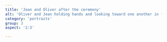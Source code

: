 ```yaml
---
title: 'Jean and Oliver after the ceremony'
alt: 'Oliver and Jean holding hands and looking toward one another in front of Sterling Pond, with Sapphie the dog standing and looking away'
category: 'portraits'
group: 3
aspect: '2:3'

---
```


